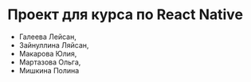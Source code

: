 # Проект для курса по React Native 
- Галеева Лейсан, 
- Зайнуллина Ляйсан, 
- Макарова Юлия, 
- Мартазова Ольга,
- Мишкина Полина
